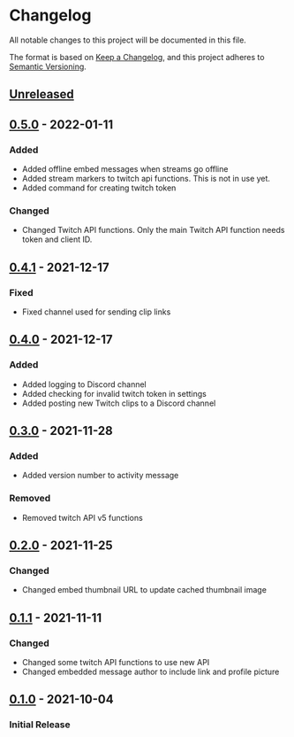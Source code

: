 # Changelog
All notable changes to this project will be documented in this file.

The format is based on [Keep a Changelog](https://keepachangelog.com/en/1.0.0/),
and this project adheres to [Semantic Versioning](https://semver.org/spec/v2.0.0.html).

## [Unreleased]
<!-- _No unreleased changes_ -->

## [0.5.0] - 2022-01-11
### Added 
- Added offline embed messages when streams go offline
- Added stream markers to twitch api functions. This is not in use yet. 
- Added command for creating twitch token

### Changed
- Changed Twitch API functions. Only the main Twitch API function needs token and client ID. 

## [0.4.1] - 2021-12-17
### Fixed
- Fixed channel used for sending clip links

## [0.4.0] - 2021-12-17
### Added
- Added logging to Discord channel
- Added checking for invalid twitch token in settings
- Added posting new Twitch clips to a Discord channel

## [0.3.0] - 2021-11-28
### Added
- Added version number to activity message

### Removed
- Removed twitch API v5 functions

## [0.2.0] - 2021-11-25
### Changed
- Changed embed thumbnail URL to update cached thumbnail image

## [0.1.1] - 2021-11-11
### Changed
- Changed some twitch API functions to use new API 
- Changed embedded message author to include link and profile picture

## [0.1.0] - 2021-10-04
### Initial Release

[0.5.0]: https://github.com/aosterwyk/sipasaurus-rex/tree/v0.5.0
[0.4.1]: https://github.com/aosterwyk/sipasaurus-rex/tree/v0.4.1
[0.4.0]: https://github.com/aosterwyk/sipasaurus-rex/tree/v0.4.0
[0.3.0]: https://github.com/aosterwyk/sipasaurus-rex/tree/v0.3.0
[0.2.0]: https://github.com/aosterwyk/sipasaurus-rex/tree/v0.2.0
[0.1.1]: https://github.com/aosterwyk/sipasaurus-rex/tree/v0.1.1
[0.1.0]: https://github.com/aosterwyk/sipasaurus-rex/tree/v0.1.0
[Unreleased]: https://github.com/aosterwyk/sipasaurus-rex/compare/master...dev
